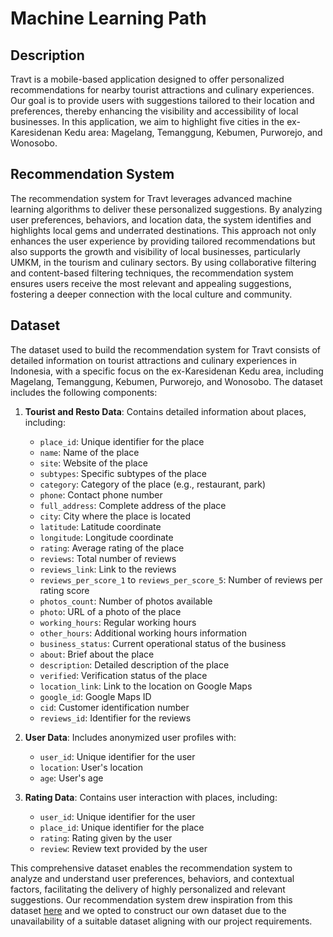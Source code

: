 # Machine Learning Path
## Description
Travt is a mobile-based application designed to offer personalized recommendations for nearby tourist attractions and culinary experiences. Our goal is to provide users with suggestions tailored to their location and preferences, thereby enhancing the visibility and accessibility of local businesses. In this application, we aim to highlight five cities in the ex-Karesidenan Kedu area: Magelang, Temanggung, Kebumen, Purworejo, and Wonosobo.

## Recommendation System
The recommendation system for Travt leverages advanced machine learning algorithms to deliver these personalized suggestions. By analyzing user preferences, behaviors, and location data, the system identifies and highlights local gems and underrated destinations. This approach not only enhances the user experience by providing tailored recommendations but also supports the growth and visibility of local businesses, particularly UMKM, in the tourism and culinary sectors. By using collaborative filtering and content-based filtering techniques, the recommendation system ensures users receive the most relevant and appealing suggestions, fostering a deeper connection with the local culture and community.

## Dataset
The dataset used to build the recommendation system for Travt consists of detailed information on tourist attractions and culinary experiences in Indonesia, with a specific focus on the ex-Karesidenan Kedu area, including Magelang, Temanggung, Kebumen, Purworejo, and Wonosobo. The dataset includes the following components:

1. **Tourist and Resto Data**: Contains detailed information about places, including:
    - `place_id`: Unique identifier for the place
    - `name`: Name of the place
    - `site`: Website of the place
    - `subtypes`: Specific subtypes of the place
    - `category`: Category of the place (e.g., restaurant, park)
    - `phone`: Contact phone number
    - `full_address`: Complete address of the place
    - `city`: City where the place is located
    - `latitude`: Latitude coordinate
    - `longitude`: Longitude coordinate
    - `rating`: Average rating of the place
    - `reviews`: Total number of reviews
    - `reviews_link`: Link to the reviews
    - `reviews_per_score_1` to `reviews_per_score_5`: Number of reviews per rating score
    - `photos_count`: Number of photos available
    - `photo`: URL of a photo of the place
    - `working_hours`: Regular working hours
    - `other_hours`: Additional working hours information
    - `business_status`: Current operational status of the business
    - `about`: Brief about the place
    - `description`: Detailed description of the place
    - `verified`: Verification status of the place
    - `location_link`: Link to the location on Google Maps
    - `google_id`: Google Maps ID
    - `cid`: Customer identification number
    - `reviews_id`: Identifier for the reviews

2. **User Data**: Includes anonymized user profiles with:
    - `user_id`: Unique identifier for the user
    - `location`: User's location
    - `age`: User's age

3. **Rating Data**: Contains user interaction with places, including:
    - `user_id`: Unique identifier for the user
    - `place_id`: Unique identifier for the place
    - `rating`: Rating given by the user
    - `review`: Review text provided by the user

This comprehensive dataset enables the recommendation system to analyze and understand user preferences, behaviors, and contextual factors, facilitating the delivery of highly personalized and relevant suggestions. Our recommendation system drew inspiration from this dataset [here](https://www.kaggle.com/datasets/aprabowo/indonesia-tourism-destination?select=tourism_with_id.csv) and we opted to construct our own dataset due to the unavailability of a suitable dataset aligning with our project requirements.
